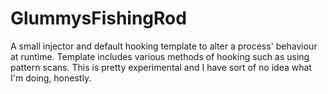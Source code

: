 # GlummysFishingRod
 A small injector and default hooking template to alter a process' behaviour at runtime. Template includes various methods of hooking such as using pattern scans. This is pretty experimental and I have sort of no idea what I'm doing, honestly.
